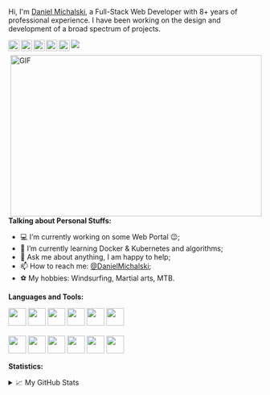 Hi, I'm [Daniel Michalski](https://www.linkedin.com/in/michalskidaniel/), a Full-Stack Web Developer with 8+ years of professional experience. I have been working on the design and development of a broad spectrum of projects.

<a href="https://www.linkedin.com/in/michalskidaniel/">
  <img align="left" alt="LinkdeIn" width="22px" src="https://cdn.jsdelivr.net/npm/simple-icons@v3/icons/linkedin.svg" />
</a>
<a href="https://twitter.com/d__michalski">
  <img align="left" alt="Twitter" width="22px" src="https://cdn.jsdelivr.net/npm/simple-icons@v3/icons/twitter.svg" />
</a>
<a href="https://stackoverflow.com/u/3041542">
  <img align="left" alt="StackOverflow" width="22px" src="https://cdn.jsdelivr.net/npm/simple-icons@v3/icons/stackoverflow.svg" />
</a>
<a href="https://www.facebook.com/daniel.michalski.142/">
  <img align="left" alt="Facebook" width="22px" src="https://cdn.jsdelivr.net/npm/simple-icons@v3/icons/facebook.svg" />
</a>
<a href="https://www.instagram.com/daniel_mski/">
  <img align="left" alt="Instagram" width="22px" src="https://cdn.jsdelivr.net/npm/simple-icons@v3/icons/instagram.svg" />
</a>

![](https://visitor-badge.glitch.me/badge?page_id=danielmichalski)

<img align="right" alt="GIF" src="https://github.com/DanielMichalski/DanielMichalski/blob/master/images/other/coding.gif?raw=true" width="500" height="320" />

**Talking about Personal Stuffs:**
- 💻 I’m currently working on some Web Portal :wink:;
- 🌱 I’m currently learning Docker & Kubernetes and algorithms; 
- 💬 Ask me about anything, I am happy to help;
- 📫 How to reach me: [@DanielMichalski](https://www.linkedin.com/in/michalskidaniel/);
- ⚽ My hobbies: Windsurfing, Martial arts, MTB.

**Languages and Tools:** 
<p>
  <code><img width="35" height="35" src="https://raw.githubusercontent.com/DanielMichalski/DanielMichalski/master/images/technologies/java.png"></code>
  <code><img width="35" height="35" src="https://raw.githubusercontent.com/DanielMichalski/DanielMichalski/master/images/technologies/kotlin.png"></code> 
  <code><img width="35" height="35" src="https://raw.githubusercontent.com/DanielMichalski/DanielMichalski/master/images/technologies/spring.png"></code>
  <code><img width="35" height="35" src="https://raw.githubusercontent.com/DanielMichalski/DanielMichalski/master/images/technologies/hibernate.png"></code>
  <code><img width="35" height="35" src="https://raw.githubusercontent.com/DanielMichalski/DanielMichalski/master/images/technologies/docker.png"></code>
  <code><img width="35" height="35" src="https://raw.githubusercontent.com/DanielMichalski/DanielMichalski/master/images/technologies/kubernetes.png"></code>
  <br /><br />
  <code><img width="35" height="35" src="https://raw.githubusercontent.com/DanielMichalski/DanielMichalski/master/images/technologies/html.png"></code>
  <code><img width="35" height="35" src="https://raw.githubusercontent.com/DanielMichalski/DanielMichalski/master/images/technologies/css.svg"></code>
  <code><img width="35" height="35" src="https://raw.githubusercontent.com/DanielMichalski/DanielMichalski/master/images/technologies/javascript.png"></code>
  <code><img width="35" height="35" src="https://raw.githubusercontent.com/DanielMichalski/DanielMichalski/master/images/technologies/angular.png"></code>
  <code><img width="35" height="35" src="https://raw.githubusercontent.com/DanielMichalski/DanielMichalski/master/images/technologies/angular_material.png"></code>
  <code><img width="35" height="35" src="https://raw.githubusercontent.com/DanielMichalski/DanielMichalski/master/images/technologies/ionic.png"></code>
</p>

**Statistics:**  
<details>
  <summary>📈 My GitHub Stats</summary>
  <br />
  <img align="left" alt="DanielMichalski" src="https://github-readme-stats.vercel.app/api/top-langs/?username=danielmichalski&theme=gotham" />
  <img align="left" alt="DanielMichalski" src="https://github-readme-stats.vercel.app/api?username=danielmichalski&show_icons=true&theme=gotham" />
</details>
